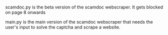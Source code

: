 scamdoc.py is the beta version of the scamdoc webscraper. It gets blocked on page 8 onwards

main.py is the main version of the scamdoc webscraper that needs the user's input to solve the captcha and scrape a website.
